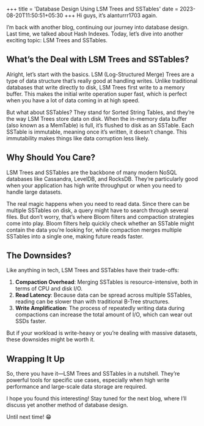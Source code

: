 
+++
title = 'Database Design Using LSM Trees and SSTables'
date = 2023-08-20T11:50:51+05:30
+++
Hi guys, it’s alanturrr1703 again.

I’m back with another blog, continuing our journey into database design. Last time, we talked about Hash Indexes. Today, let’s dive into another exciting topic: LSM Trees and SSTables.

## What’s the Deal with LSM Trees and SSTables?

Alright, let’s start with the basics. LSM (Log-Structured Merge) Trees are a type of data structure that’s really good at handling writes. Unlike traditional databases that write directly to disk, LSM Trees first write to a memory buffer. This makes the initial write operation super fast, which is perfect when you have a lot of data coming in at high speed.

But what about SSTables? They stand for Sorted String Tables, and they’re the way LSM Trees store data on disk. When the in-memory data buffer (also known as a MemTable) is full, it’s flushed to disk as an SSTable. Each SSTable is immutable, meaning once it’s written, it doesn’t change. This immutability makes things like data corruption less likely.

## Why Should You Care?

LSM Trees and SSTables are the backbone of many modern NoSQL databases like Cassandra, LevelDB, and RocksDB. They’re particularly good when your application has high write throughput or when you need to handle large datasets.

The real magic happens when you need to read data. Since there can be multiple SSTables on disk, a query might have to search through several files. But don’t worry, that’s where Bloom filters and compaction strategies come into play. Bloom filters help quickly check whether an SSTable might contain the data you’re looking for, while compaction merges multiple SSTables into a single one, making future reads faster.

## The Downsides?

Like anything in tech, LSM Trees and SSTables have their trade-offs:

1. **Compaction Overhead**: Merging SSTables is resource-intensive, both in terms of CPU and disk I/O.
2. **Read Latency**: Because data can be spread across multiple SSTables, reading can be slower than with traditional B-Tree structures.
3. **Write Amplification**: The process of repeatedly writing data during compactions can increase the total amount of I/O, which can wear out SSDs faster.

But if your workload is write-heavy or you’re dealing with massive datasets, these downsides might be worth it.

## Wrapping It Up

So, there you have it—LSM Trees and SSTables in a nutshell. They’re powerful tools for specific use cases, especially when high write performance and large-scale data storage are required.

I hope you found this interesting! Stay tuned for the next blog, where I’ll discuss yet another method of database design.

Until next time! 😁

